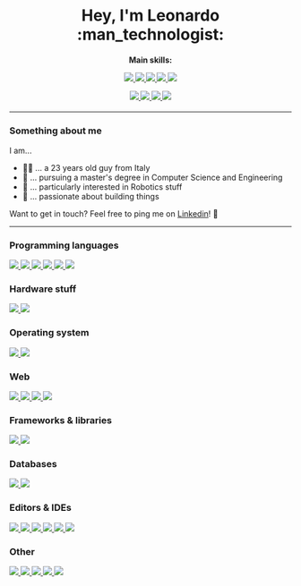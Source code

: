 <h1 align='center'>
  Hey, I'm Leonardo :man_technologist:
</h1>


<h4 align='center'>
  
  Main skills:

  <a href="#"> <img src="https://img.shields.io/badge/Linux-informational?style=flat&logo=linux&color=grey"/> </a>
  <a href="#"> <img src="https://img.shields.io/badge/Bash-informational?style=flat&logo=gnu-bash&color=grey"/> </a>
  <a href="#"> <img src="https://img.shields.io/badge/ROS-informational?style=flat&logo=ros&color=grey"/> </a>
  <a href="#"> <img src="https://img.shields.io/badge/Arduino-informational?style=flat&logo=Arduino&color=grey"/> </a>
  <a href="#"> <img src="https://img.shields.io/badge/Raspberry%20Pi-informational?style=flat&logo=raspberrypi&color=grey&logoColor=red"/> </a>
  
  <a href="#"> <img src="https://img.shields.io/badge/C-informational?style=flat&logo=c&color=grey"/> </a>
  <a href="#"> <img src="https://img.shields.io/badge/C++-informational?style=flat&logo=c%2B%2B&color=grey&logoColor=blue"/> </a>
  <a href="#"> <img src="https://img.shields.io/badge/Python-informational?style=flat&logo=python&color=grey&logoColor=yellow"/> </a>
  <a href="#"> <img src="https://img.shields.io/badge/Java-informational?style=flat&logo=java&color=grey&logoColor=red"/> </a>

</h4>


---


### Something about me

I am...
- :raising_hand_man:  ... a 23 years old guy from Italy
- :book:              ... pursuing a master's degree in Computer Science and Engineering
- :robot:             ... particularly interested in Robotics stuff
- :wrench:            ... passionate about building things

Want to get in touch? Feel free to ping me on [Linkedin](https://www.linkedin.com/in/leonardogargani)! :incoming_envelope:


---


### Programming languages

<a href="#"> <img src="https://img.shields.io/badge/C-informational?style=flat&logo=c&color=grey"/> </a>
<a href="#"> <img src="https://img.shields.io/badge/C++-informational?style=flat&logo=c%2B%2B&color=grey&logoColor=blue"/> </a>
<a href="#"> <img src="https://img.shields.io/badge/Python-informational?style=flat&logo=python&color=grey&logoColor=yellow"/> </a>
<a href="#"> <img src="https://img.shields.io/badge/Java-informational?style=flat&logo=java&color=grey&logoColor=red"/> </a>
<a href="#"> <img src="https://img.shields.io/badge/Matlab-informational?style=flat&logo=&color=grey"/> </a>
<a href="#"> <img src="https://img.shields.io/badge/VHDL-informational?style=flat&logo=vhdl&color=grey"/> </a>

### Hardware stuff

<a href="#"> <img src="https://img.shields.io/badge/Arduino-informational?style=flat&logo=arduino&color=grey"/> </a>
<a href="#"> <img src="https://img.shields.io/badge/Raspberry%20Pi-informational?style=flat&logo=raspberrypi&color=grey&logoColor=red"/> </a>

### Operating system

<a href="#"> <img src="https://img.shields.io/badge/Linux-informational?style=flat&logo=linux&color=grey"/> </a>
<a href="#"> <img src="https://img.shields.io/badge/Bash-informational?style=flat&logo=gnu-bash&color=grey"/> </a>

### Web
<a href="#"> <img src="https://img.shields.io/badge/HTML-informational?style=flat&logo=html5&color=grey"/> </a>
<a href="#"> <img src="https://img.shields.io/badge/CSS-informational?style=flat&logo=css3&color=grey&logoColor=blue"/> </a>
<a href="#"> <img src="https://img.shields.io/badge/Hugo-informational?style=flat&logo=hugo&color=grey"/> </a>
<a href="#"> <img src="https://img.shields.io/badge/Thymeleaf-informational?style=flat&logo=thymeleaf&color=grey&logoColor=green"/> </a>

### Frameworks & libraries

<a href="#"> <img src="https://img.shields.io/badge/ROS-informational?style=flat&logo=ros&color=grey"/> </a>
<a href="#"> <img src="https://img.shields.io/badge/JavaFX-informational?style=flat&logo=javafx&color=grey"/> </a>

### Databases

<a href="#"> <img src="https://img.shields.io/badge/MySQL-informational?style=flat&logo=mysql&color=grey"/> </a>
<a href="#"> <img src="https://img.shields.io/badge/MariaDB-informational?style=flat&logo=mariadb&color=grey&logoColor=red"/> </a>

### Editors & IDEs

<a href="#"> <img src="https://img.shields.io/badge/Vim-informational?style=flat&logo=vim&color=grey&logoColor=green"/> </a>
<a href="#"> <img src="https://img.shields.io/badge/VSCode-informational?style=flat&logo=visualstudiocode&color=grey&logoColor=blue"/> </a>
<a href="#"> <img src="https://img.shields.io/badge/IntelliJ-informational?style=flat&logo=intellijidea&color=grey&logoColor=red"/> </a>
<a href="#"> <img src="https://img.shields.io/badge/PyCharm-informational?style=flat&logo=pycharm&color=grey&logoColor=yellow"/> </a>
<a href="#"> <img src="https://img.shields.io/badge/CLion-informational?style=flat&logo=clion&color=grey&logoColor=blue"/> </a>
<a href="#"> <img src="https://img.shields.io/badge/Eclipse-informational?style=flat&logo=eclipse&color=grey&logoColor=purple"/> </a>

### Other

<a href="#"> <img src="https://img.shields.io/badge/CMake-informational?style=flat&logo=cmake&color=grey&logoColor=red"/> </a>
<a href="#"> <img src="https://img.shields.io/badge/Docker-informational?style=flat&logo=docker&color=grey"/> </a>
<a href="#"> <img src="https://img.shields.io/badge/Git-informational?style=flat&logo=git&color=grey"/> </a>
<a href="#"> <img src="https://img.shields.io/badge/LaTeX-informational?style=flat&logo=latex&color=grey&logoColor=green"/> </a>
<a href="#"> <img src="https://img.shields.io/badge/Markdown-informational?style=flat&logo=markdown&color=grey&logoColor=black"/> </a>


